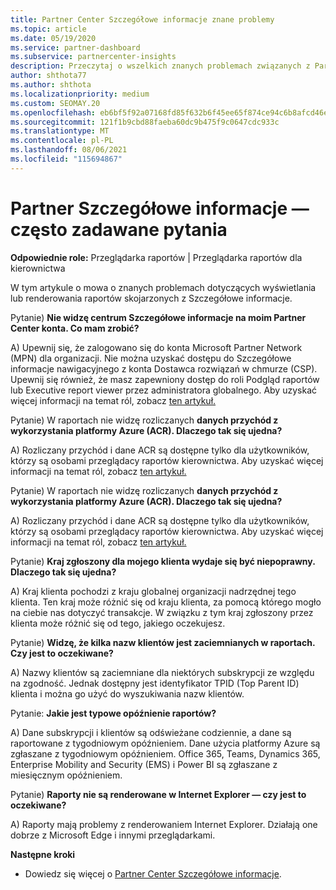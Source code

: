 ```yaml
---
title: Partner Center Szczegółowe informacje znane problemy
ms.topic: article
ms.date: 05/19/2020
ms.service: partner-dashboard
ms.subservice: partnercenter-insights
description: Przeczytaj o wszelkich znanych problemach związanych z Partner Center Szczegółowe informacje (PCI). Informacje mogą obejmować znane problemy z renderowaniem lub ograniczenia raportowania.
author: shthota77
ms.author: shthota
ms.localizationpriority: medium
ms.custom: SEOMAY.20
ms.openlocfilehash: eb6bf5f92a07168fd85f632b6f45ee65f874ce94c6b8afcd46ea23a6a93058fe
ms.sourcegitcommit: 121f1b9cbd88faeba60dc9b475f9c0647cdc933c
ms.translationtype: MT
ms.contentlocale: pl-PL
ms.lasthandoff: 08/06/2021
ms.locfileid: "115694867"
---
```

# <a name="partner-insights--frequently-asked-questions"></a>Partner Szczegółowe informacje — często zadawane pytania

**Odpowiednie role:** Przeglądarka raportów | Przeglądarka raportów dla kierownictwa

W tym artykule o mowa o znanych problemach dotyczących wyświetlania lub renderowania raportów skojarzonych z Szczegółowe informacje.

Pytanie) **Nie widzę centrum Szczegółowe informacje na moim Partner Center konta. Co mam zrobić?**

A) Upewnij się, że zalogowano się do konta Microsoft Partner Network (MPN) dla organizacji. Nie można uzyskać dostępu do Szczegółowe informacje nawigacyjnego z konta Dostawca rozwiązań w chmurze (CSP). Upewnij się również, że masz zapewniony dostęp do roli Podgląd raportów lub Executive report viewer przez administratora globalnego.  Aby uzyskać więcej informacji na temat ról, zobacz [ten artykuł.](./insights-roles.md)

Pytanie) W raportach nie widzę rozliczanych **danych przychód z wykorzystania platformy Azure (ACR). Dlaczego tak się ujedna?**

A) Rozliczany przychód i dane ACR są dostępne tylko dla użytkowników, którzy są osobami przeglądacy raportów kierownictwa.  Aby uzyskać więcej informacji na temat ról, zobacz [ten artykuł.](./insights-roles.md)

Pytanie) W raportach nie widzę rozliczanych **danych przychód z wykorzystania platformy Azure (ACR). Dlaczego tak się ujedna?**

A) Rozliczany przychód i dane ACR są dostępne tylko dla użytkowników, którzy są osobami przeglądacy raportów kierownictwa. Aby uzyskać więcej informacji na temat ról, zobacz [ten artykuł.](./insights-roles.md)

Pytanie) **Kraj zgłoszony dla mojego klienta wydaje się być niepoprawny. Dlaczego tak się ujedna?**

A) Kraj klienta pochodzi z kraju globalnej organizacji nadrzędnej tego klienta. Ten kraj może różnić się od kraju klienta, za pomocą którego mogło na ciebie nas dotyczyć transakcje. W związku z tym kraj zgłoszony przez klienta może różnić się od tego, jakiego oczekujesz.

Pytanie) **Widzę, że kilka nazw klientów jest zaciemnianych w raportach. Czy jest to oczekiwane?**

A) Nazwy klientów są zaciemniane dla niektórych subskrypcji ze względu na zgodność. Jednak dostępny jest identyfikator TPID (Top Parent ID) klienta i można go użyć do wyszukiwania nazw klientów.

Pytanie: **Jakie jest typowe opóźnienie raportów?**

A) Dane subskrypcji i klientów są odświeżane codziennie, a dane są raportowane z tygodniowym opóźnieniem. Dane użycia platformy Azure są zgłaszane z tygodniowym opóźnieniem. Office 365, Teams, Dynamics 365, Enterprise Mobility and Security (EMS) i Power BI są zgłaszane z miesięcznym opóźnieniem.

Pytanie) **Raporty nie są renderowane w Internet Explorer — czy jest to oczekiwane?**

A) Raporty mają problemy z renderowaniem Internet Explorer. Działają one dobrze z Microsoft Edge i innymi przeglądarkami.

**Następne kroki**

- Dowiedz się więcej o [Partner Center Szczegółowe informacje](partner-center-insights.md).